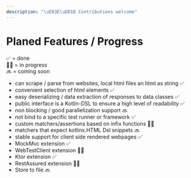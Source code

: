 ```yaml
---
description: "\uD83E\uDD1D Contributions welcome"
---
```


# Planed Features / Progress

✅ = done  
👩‍💻 = in progress  
🔜 = coming soon

* can scrape / parse from websites, local html files an html as string ✅
* convenient selection of html elements ✅
* easy deserializing / data extraction of responses to data classes ✅
* public interface is a Kotlin-DSL to ensure a high level of readability ✅
* non blocking / good parallelization support 🔜
* not bind to a specific test runner or framework ✅
* custom matchers/assertions based on infix functions 👩‍💻
* matchers that expect kotlinx.HTML Dsl snippets 🔜
* stable support for client side rendered webpages ✅
* MockMvc extension ✅
* WebTestClient extension 👩‍💻
* Ktor extension ✅
* RestAssured extension 👩‍💻
* Store to file 🔜

 

